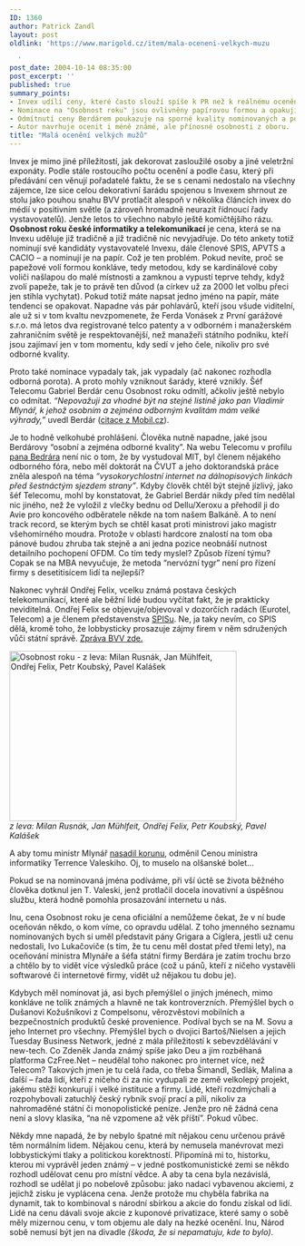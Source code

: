 ```yaml
---
ID: 1360
author: Patrick Zandl
layout: post
oldlink: 'https://www.marigold.cz/item/mala-oceneni-velkych-muzu

  '
post_date: 2004-10-14 08:35:00
post_excerpt: ''
published: true
summary_points:
- Invex udílí ceny, které často slouží spíše k PR než k reálnému ocenění.
- Nominace na "Osobnost roku" jsou ovlivněny papírovou formou a opakujícími se jmény.
- Odmítnutí ceny Berdárem poukazuje na sporné kvality nominovaných a politické pozadí.
- Autor navrhuje ocenit i méně známé, ale přínosné osobnosti z oboru.
title: "Malá ocenění velkých mužů"
---
```


<p>
Invex je mimo jiné příležitostí, jak dekorovat zasloužilé osoby a jiné veletržní exponáty. Podle stále rostoucího počtu ocenění a podle času, který při předávání cen věnují pořadatelé faktu, že se s cenami nedostalo na všechny zájemce, lze sice celou dekorativní šarádu spojenou s Invexem shrnout ze stolu jako pouhou snahu BVV protlačit alespoň v několika článcích invex do médií v positivním světle (a zároveň hromadně neurazit řídnoucí řady vystavovatelů). Jenže letos to všechno nabylo ještě komičtějšího rázu. 
<b>
Osobnost roku české informatiky a telekomunikací</b> je cena, která se na Invexu uděluje již tradičně a již tradičně nic nevyjadřuje. Do této ankety totiž nominují své kandidáty vystavovatelé Invexu, dále členové SPIS, APVTS a CACIO – a nominují je na papír. Což je ten problém. Pokud nevíte, proč se papežové volí formou konkláve, tedy metodou, kdy se kardinálové coby voliči našlapou do malé místnosti a zamknou a vypustí teprve tehdy, když zvolí papeže, tak je to právě ten důvod (a církev už za 2000 let volbu přeci jen stihla vychytat). Pokud totiž máte napsat jedno jméno na papír, máte tendenci se opakovat. Napadne vás pár pohlavárů, kteří jsou všude viditelní, ale už si v tom kvaltu nevzpomenete, že Ferda Vonásek z První garážové s.r.o. má letos dva registrované telco patenty a v odborném i manažerském zahraničním světě je respektovanější, než manažeři státního podniku, kteří jsou zajímaví jen v tom momentu, kdy sedí v jeho čele, nikoliv pro své odborné kvality. </p>

<p>
Proto také nominace vypadaly tak, jak vypadaly (ač nakonec rozhodla odborná porota). A proto mohly vzniknout šarády, které vznikly. Šéf Telecomu Gabriel Berdár cenu Osobnost roku odmítl, ačkoliv ještě nebylo co odmítat. <i>&#8220;Nepovažuji za vhodné být na stejné listině jako pan Vladimír Mlynář, k jehož osobním a zejména odborným kvalitám mám velké výhrady,&#8221;</i> uvedl Berdár (<a href="http://mobil.idnes.cz/aktuality/berdarit041006.html">citace z Mobil.cz</a>).</p>

<p>
Je to hodně velkohubé prohlášení. Člověka nutně napadne, jaké jsou Berdárovy &#8220;osobní a zejména odborné kvality&#8221;. Na webu Telecomu v profilu <a href="http://www.telecom.cz/infocentrum/tiskove_centrum/profil_a_fotografie_managementu/berdar_gabriel.php">pana Bedrára</a>  není nic o tom, že by vystudoval MIT, byl členem nějakého odborného fóra, nebo měl doktorát na ČVUT a jeho doktorandská práce zněla alespoň na téma <i>&#8220;vysokorychlostní internet na dálnopisových linkách před šestnáctým sjezdem strany&#8221;</i>. Kdyby člověk chtěl být stejně jízlivý, jako šéf Telecomu, mohl by konstatovat, že Gabriel Berdár nikdy před tím nedělal nic jiného, než že vyložil z vlečky bednu od Dellu/Xeroxu a přehodil ji do Avie pro koncového odběratele někde na tom našem Balkáně. A to není track record, se kterým bych se chtěl kasat proti ministrovi jako magistr všehomírného moudra. Protože v oblasti hardcore znalostí na tom oba pánové budou zhruba tak stejně a ani jedna pozice neobnáší nutnost detailního pochopení OFDM. Co tím tedy myslel? Způsob řízení týmu? Copak se na MBA nevyučuje, že metoda &#8220;nervózní tygr&#8221; není pro řízení firmy s desetitisícem lidí ta nejlepší?</p>

<p>
Nakonec vyhrál Ondřej Felix, vcelku známá postava českých telekomunikací,  které ale běžní lidé budou vyčítat fakt, že je prakticky neviditelná. Ondřej Felix se objevuje/objevoval v dozorčích radách (Eurotel, Telecom) a je členem představenstva <a href="http://www.spis.cz/">SPISu</a>. Ne, ja taky nevím, co SPIS dělá, kromě toho, že lobbysticky prosazuje zájmy firem v něm sdružených vůči státní správě. <a href="http://node3.bvv.cz/i2000/Akce/b-inv.nsf/WWWAllPDocsID/VJEK-65PKWH?OpenDocument&amp;LANG=CZ&amp;NAV=1&amp;ID=0">Zpráva BVV zde.</a> </p>

<div class="rightbox"><img src="/wp-content/uploads/1/20041014-osobnostroku.jpg" alt="Osobnost roku - z leva: Milan Rusnák, Jan Mühlfeit, Ondřej Felix, Petr Koubský, Pavel Kalášek" width="400" height="300" /></div>
<i>z leva: Milan Rusnák, Jan Mühlfeit, Ondřej Felix, Petr Koubský, Pavel Kalášek</i></p>

<p>
A aby tomu ministr Mlynář <a href="http://www.mlynar.cz/">nasadil korunu</a>, odměnil Cenou ministra informatiky Terrence Valeskiho. Oj, to muselo na olšanské bolet… </p>

<p>
Pokud se na nominovaná jména podíváme, při vší úctě se života běžného člověka dotknul jen T. Valeski, jenž protlačil docela inovativní a úspěšnou službu, která hodně pomohla prosazování internetu u nás. </p>

<p>
Inu, cena Osobnost roku je cena oficiální a nemůžeme čekat, že v ní bude oceňován někdo, o kom víme, co opravdu udělal. Z toho jmenného seznamu nominovaných bych si uměl představit pány Grigara a Cíglera, jestli už cenu nedostali, Ivo Lukačoviče (s tím, že tu cenu měl dostat před třemi lety), na oceňování ministra Mlynáře a šéfa státní firmy Berdára je zatím trochu brzo a chtělo by to vidět více výsledků práce (což u pánů, kteří z ničeho vystavěli softwarové či internetové firmy, vidět už nějakou tu dobu je).</p>

<p>
Kdybych měl nominovat já, asi bych přemýšlel o jiných jménech, mimo konkláve ne tolik známých a hlavně ne tak kontroverzních. Přemýšlel bych o Dušanovi Kožušníkovi z Compelsonu, věrozvěstovi mobilních a bezpečnostních produktů české provenience. Podíval bych se na M. Sovu a jeho Internet pro všechny. Přemýšlel bych o dvojici Bartoš/Nielsen a jejich Tuesday Business Network, jedné z mála příležitostí k sebevzdělávání v new-tech.  Co Zdeněk Janda známý spíše jako Deu a jím rozběhaná platforma CzFree.Net – neudělal toho nakonec pro internet více, než Telecom? Takových jmen je tu celá řada, co třeba Šimandl, Sedlák, Malina a další – řada lidí, kteří z ničeho či za nic vydupali ze země velkolepý projekt, jakému stěží konkurují i velké instituce a firmy. Lidé, kteří rozdmýchali a rozpohybovali zatuchlý český rybník svojí prací a pílí, nikoliv za nahromaděné státní či monopolistické peníze. Jenže pro ně žádná cena není a slovy klasika, &#8220;na ně vzpomene až věk příští&#8221;. Pokud vůbec.</p>

<p>
Někdy mne napadá, že by nebylo špatné mít nějakou cenu určenou právě těm normálním lidem. Nějakou cenu, která by nemusela manévrovat mezi lobbystickými tlaky a politickou korektností. Připomíná mi to, historku, kterou mi vyprávěl jeden známý – v jedné postkomunistické zemi se někdo rozhodl udělovat cenu pro místní vědce. A aby ta cena byla nezávislá, rozhodl se udělat ji po nobelově způsobu: jako nadaci vybavenou akciemi, z jejichž zisku je vyplácena cena. Jenže protože mu chyběla fabrika na dynamit, tak to kombinoval s národní sbírkou a akcie do fondu získal od lidí. Lidé na cenu dávali svoje akcie z kuponové privatizace, které samy o sobě měly mizernou cenu, v tom objemu ale daly na hezké ocenění. Inu, Národ sobě nemusí být jen na divadle <i>(škoda, že si nepamatuju, kde to bylo)</i>.
</p>